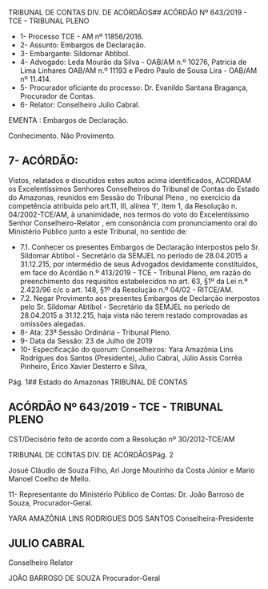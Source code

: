 TRIBUNAL DE CONTAS DIV. DE ACÓRDÃOS## ACÓRDÃO Nº 643/2019 - TCE - TRIBUNAL PLENO

- 1- Processo TCE - AM nº 11856/2016.
- 2- Assunto: Embargos de Declaração.
- 3- Embargante: Sildomar Abtibol.
- 4- Advogado: Leda  Mourão da Silva  - OAB/AM n.º 10276, Patrícia de Lima Linhares OAB/AM n.º 11193 e Pedro Paulo de Sousa Lira - OAB/AM nº 11.414.
- 5- Procurador oficiante do processo: Dr.  Evanildo  Santana  Bragança,  Procurador  de Contas.
- 6- Relator: Conselheiro Julio Cabral.

EMENTA : Embargos de Declaração.

Conhecimento. Não Provimento.

## 7- ACÓRDÃO:

Vistos, relatados e discutidos estes autos acima identificados, ACORDAM os Excelentíssimos Senhores Conselheiros do Tribunal de Contas do Estado do Amazonas, reunidos em Sessão do Tribunal Pleno , no exercício da competência atribuída pelo art.11, III,  alínea 'f', item 1, da Resolução n. 04/2002-TCE/AM, à unanimidade, nos termos do voto do Excelentíssimo Senhor Conselheiro-Relator , em consonância com pronunciamento oral do Ministério Público junto a este Tribunal, no sentido de:

- 7.1. Conhecer os presentes Embargos de Declaração interpostos pelo Sr. Sildomar Abtibol - Secretário da SEMJEL no período de 28.04.2015 a 31.12.215, por intermédio de seus Advogados devidamente constituídos, em face do Acórdão n.º 413/2019 - TCE - Tribunal Pleno, em razão do preenchimento dos requisitos estabelecidos no art. 63, §1º da Lei n.º 2.423/96 c/c o art. 148, §1º da Resolução n.º 04/02  - RITCE/AM.
- 7.2. Negar Provimento aos presentes Embargos de Declarção inerpostos pelo Sr.  Sildomar  Abtibol -  Secretário  da  SEMJEL  no  período  de 28.04.2015 a 31.12.215, haja vista não terem restado comprovadas as omissões alegadas.
- 8- Ata: 23ª Sessão Ordinária - Tribunal Pleno.
- 9- Data da Sessão: 23 de Julho de 2019
- 10-  Especificação do quorum: Conselheiros: Yara Amazônia Lins Rodrigues dos Santos (Presidente), Julio Cabral, Júlio Assis Corrêa Pinheiro, Érico Xavier Desterro e Silva,

Pág. 1## Estado do Amazonas TRIBUNAL DE CONTAS

## ACÓRDÃO Nº 643/2019 - TCE - TRIBUNAL PLENO

CST/Decisório feito de acordo com a Resolução nº 30/2012-TCE/AM

TRIBUNAL DE CONTAS DIV. DE ACÓRDÃOSPág. 2

Josué  Cláudio  de  Souza  Filho,  Ari  Jorge  Moutinho  da  Costa  Júnior  e  Mario  Manoel Coelho de Mello.

11-  Representante  do  Ministério  Público  de  Contas: Dr. João  Barroso  de  Souza, Procurador-Geral.

YARA AMAZÔNIA LINS RODRIGUES DOS SANTOS Conselheira-Presidente

## JULIO CABRAL

Conselheiro Relator

JOÃO BARROSO DE SOUZA Procurador-Geral